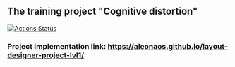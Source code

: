 ## The training project "Cognitive distortion"
[![Actions Status](https://github.com/aleonaos/layout-designer-project-lvl1/workflows/hexlet-check/badge.svg)](https://github.com/aleonaos/layout-designer-project-lvl1/actions)
### Project implementation link: https://aleonaos.github.io/layout-designer-project-lvl1/
